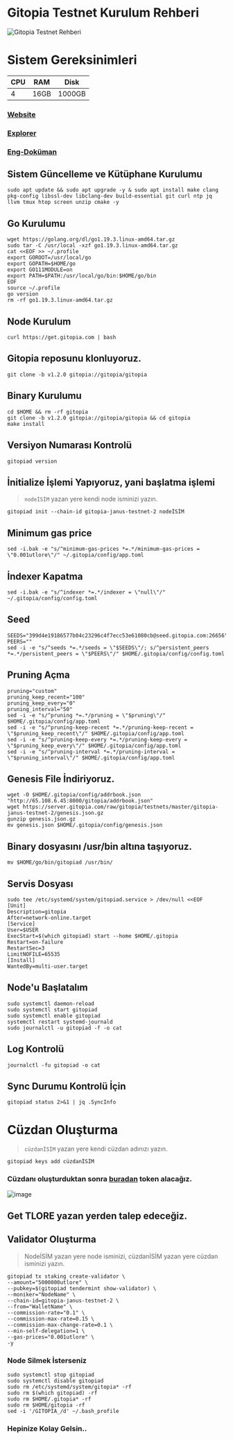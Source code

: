 # Gitopia Testnet Kurulum Rehberi

![Gitopia Testnet Rehberi](https://user-images.githubusercontent.com/107190154/201514536-57b2c413-5e04-40f6-ba45-0c7d5a91abff.png)

# Sistem Gereksinimleri

|CPU | RAM  | Disk  | 
|----|------|----------|
|   4| 16GB  | 1000GB  |

### [Website](https://gitopia.com/home)

### [Explorer](https://explorer.gitopia.com/)

### [Eng-Doküman](https://gitopia.com/CryptoSailors/gitopia-node-installation/tree/master)

## Sistem Güncelleme ve Kütüphane Kurulumu
```
sudo apt update && sudo apt upgrade -y & sudo apt install make clang pkg-config libssl-dev libclang-dev build-essential git curl ntp jq llvm tmux htop screen unzip cmake -y 
```

## Go Kurulumu
```
wget https://golang.org/dl/go1.19.3.linux-amd64.tar.gz
sudo tar -C /usr/local -xzf go1.19.3.linux-amd64.tar.gz
cat <<EOF >> ~/.profile
export GOROOT=/usr/local/go
export GOPATH=$HOME/go
export GO111MODULE=on
export PATH=$PATH:/usr/local/go/bin:$HOME/go/bin
EOF
source ~/.profile
go version
rm -rf go1.19.3.linux-amd64.tar.gz
```

## Node Kurulum
```
curl https://get.gitopia.com | bash
```
## Gitopia reposunu klonluyoruz.
```
git clone -b v1.2.0 gitopia://gitopia/gitopia
```

## Binary Kurulumu
```
cd $HOME && rm -rf gitopia
git clone -b v1.2.0 gitopia://gitopia/gitopia && cd gitopia
make install
```

## Versiyon Numarası Kontrolü
```
gitopiad version
```

## İnitialize İşlemi Yapıyoruz, yani başlatma işlemi
> `nodeİSİM` yazan yere kendi node isminizi yazın.
```
gitopiad init --chain-id gitopia-janus-testnet-2 nodeİSİM
```

## Minimum gas price
```
sed -i.bak -e "s/^minimum-gas-prices *=.*/minimum-gas-prices = \"0.001utlore\"/" ~/.gitopia/config/app.toml
```

## İndexer Kapatma
```
sed -i.bak -e "s/^indexer *=.*/indexer = \"null\"/" ~/.gitopia/config/config.toml
```

## Seed
```
SEEDS="399d4e19186577b04c23296c4f7ecc53e61080cb@seed.gitopia.com:26656"
PEERS=""
sed -i -e "s/^seeds *=.*/seeds = \"$SEEDS\"/; s/^persistent_peers *=.*/persistent_peers = \"$PEERS\"/" $HOME/.gitopia/config/config.toml
```

## Pruning Açma
```
pruning="custom"
pruning_keep_recent="100"
pruning_keep_every="0"
pruning_interval="50"
sed -i -e "s/^pruning *=.*/pruning = \"$pruning\"/" $HOME/.gitopia/config/app.toml
sed -i -e "s/^pruning-keep-recent *=.*/pruning-keep-recent = \"$pruning_keep_recent\"/" $HOME/.gitopia/config/app.toml
sed -i -e "s/^pruning-keep-every *=.*/pruning-keep-every = \"$pruning_keep_every\"/" $HOME/.gitopia/config/app.toml
sed -i -e "s/^pruning-interval *=.*/pruning-interval = \"$pruning_interval\"/" $HOME/.gitopia/config/app.toml
```

## Genesis File İndiriyoruz.
```
wget -O $HOME/.gitopia/config/addrbook.json "http://65.108.6.45:8000/gitopia/addrbook.json"
wget https://server.gitopia.com/raw/gitopia/testnets/master/gitopia-janus-testnet-2/genesis.json.gz
gunzip genesis.json.gz
mv genesis.json $HOME/.gitopia/config/genesis.json
```

## Binary dosyasını /usr/bin altına taşıyoruz.
```
mv $HOME/go/bin/gitopiad /usr/bin/
```

## Servis Dosyası
```
sudo tee /etc/systemd/system/gitopiad.service > /dev/null <<EOF
[Unit]
Description=gitopia
After=network-online.target
[Service]
User=$USER
ExecStart=$(which gitopiad) start --home $HOME/.gitopia
Restart=on-failure
RestartSec=3
LimitNOFILE=65535
[Install]
WantedBy=multi-user.target
```

## Node'u Başlatalım
```
sudo systemctl daemon-reload
sudo systemctl start gitopiad
sudo systemctl enable gitopiad
systemctl restart systemd-journald
sudo journalctl -u gitopiad -f -o cat
```

## Log Kontrolü
```
journalctl -fu gitopiad -o cat
```

## Sync Durumu Kontrolü İçin
```
gitopiad status 2>&1 | jq .SyncInfo
```

# Cüzdan Oluşturma
> `cüzdanİSİM` yazan yere kendi cüzdan adınızı yazın.
```
gitopiad keys add cüzdanİSİM
```

### Cüzdanı oluşturduktan sonra [buradan](https://gitopia.com/home) token alacağız.

![image](https://user-images.githubusercontent.com/107190154/201514071-1b8f50f6-d48a-49ea-8846-2e6ead2fc846.png)

## Get TLORE yazan yerden talep edeceğiz.

## Validator Oluşturma
> NodeİSİM yazan yere node isminizi, cüzdanİSİM yazan yere cüzdan isminizi yazın.
``` 
gitopiad tx staking create-validator \
--amount="5000000utlore" \
--pubkey=$(gitopiad tendermint show-validator) \
--moniker="NodeName" \
--chain-id=gitopia-janus-testnet-2 \
--from="WalletName" \
--commission-rate="0.1" \
--commission-max-rate=0.15 \
--commission-max-change-rate=0.1 \
--min-self-delegation=1 \
--gas-prices="0.001utlore" \
-y
```

### Node Silmek İsterseniz
```
sudo systemctl stop gitopiad
sudo systemctl disable gitopiad
sudo rm /etc/systemd/system/gitopia* -rf
sudo rm $(which gitopiad) -rf
sudo rm $HOME/.gitopia* -rf
sudo rm $HOME/gitopia -rf
sed -i '/GITOPIA_/d' ~/.bash_profile
```

### Hepinize Kolay Gelsin..
